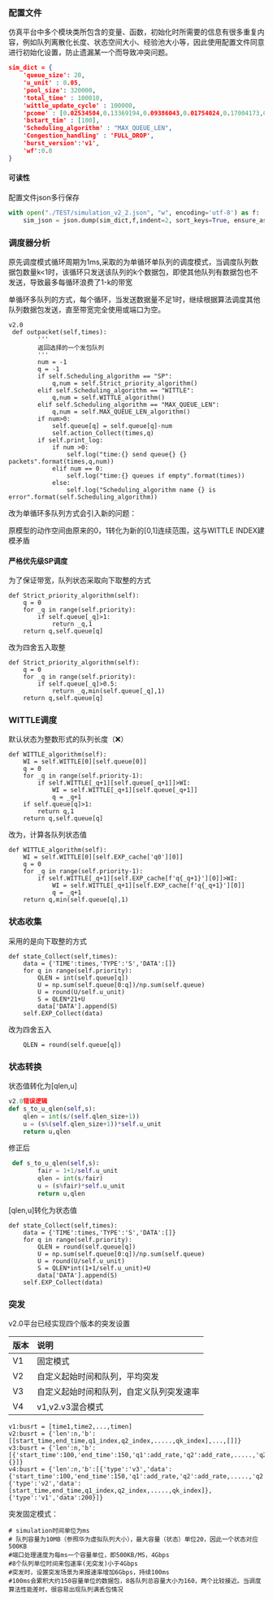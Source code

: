 ### 配置文件

仿真平台中多个模块类所包含的变量、函数，初始化时所需要的信息有很多重复内容，例如队列离散化长度、状态空间大小、经验池大小等，因此使用配置文件同意进行初始化设置，防止遗漏某一个而导致冲突问题。

```json
sim_dict = {
    'queue_size': 20,
    'u_unit' : 0.05,
    'pool_size': 320000,
    'total_time' : 100010,
    'wittle_update_cycle' : 100000,
    'pcome' : [0.02534504,0.13369194,0.09386043,0.01754024,0.17004173,0.2459021,0.03012342,0.0451653 ],
    'bstart_tim' : [100],
    'Scheduling_algorithm' : "MAX_QUEUE_LEN",
    'Congestion_handling' : 'FULL_DROP',
    'burst_version':'v1',
    'wf':0.8
}

```

#### 可读性

配置文件json多行保存

```python
with open("./TEST/simulation_v2_2.json", "w", encoding='utf-8') as f:
    sim_json = json.dump(sim_dict,f,indent=2, sort_keys=True, ensure_ascii=False)
```



### 调度器分析

原先调度模式循环周期为1ms,采取的为单循环单队列的调度模式，当调度队列数据包数量k<1时，该循环只发送该队列的k个数据包，即使其他队列有数据包也不发送，导致最多每循环浪费了1-k的带宽

单循环多队列的方式，每个循环，当发送数据量不足1时，继续根据算法调度其他队列数据包发送，直至带宽完全使用或端口为空。

```
v2.0
 def outpacket(self,times):
        '''
        返回选择的一个发包队列
        '''
        num = -1
        q = -1
        if self.Scheduling_algorithm == "SP":
            q,num = self.Strict_priority_algorithm()
        elif self.Scheduling_algorithm == "WITTLE":
            q,num = self.WITTLE_algorithm()
        elif self.Scheduling_algorithm == "MAX_QUEUE_LEN":
            q,num = self.MAX_QUEUE_LEN_algorithm()
        if num>0:
            self.queue[q] = self.queue[q]-num
            self.action_Collect(times,q)
        if self.print_log:
            if num >0:
                self.log("time:{} send queue{} {} packets".format(times,q,num))
            elif num == 0:
                self.log("time:{} queues if empty".format(times))
            else:
                self.log("Scheduling_algorithm name {} is error".format(self.Scheduling_algorithm))
```

改为单循环多队列方式会引入新的问题：

原模型的动作空间由原来的0，1转化为新的[0,1]连续范围，这与WITTLE INDEX建模矛盾

#### 严格优先级SP调度

为了保证带宽，队列状态采取向下取整的方式

```
def Strict_priority_algorithm(self):
    q = 0
    for _q in range(self.priority):
        if self.queue[_q]>1:
            return _q,1
    return q,self.queue[q]
```

改为四舍五入取整

```
def Strict_priority_algorithm(self):
    q = 0
    for _q in range(self.priority):
        if self.queue[_q]>0.5:
            return _q,min(self.queue[_q],1)
    return q,self.queue[q]
```

### WITTLE调度

默认状态为整数形式的队列长度（❌）

```
def WITTLE_algorithm(self):
    WI = self.WITTLE[0][self.queue[0]]
    q = 0
    for _q in range(self.priority-1):
        if self.WITTLE[_q+1][self.queue[_q+1]]>WI:
            WI = self.WITTLE[_q+1][self.queue[_q+1]]
            q = _q+1
    if self.queue[q]>1:
        return q,1
    return q,self.queue[q]
```

改为，计算各队列状态值

```
def WITTLE_algorithm(self):
    WI = self.WITTLE[0][self.EXP_cache['q0'][0]]
    q = 0
    for _q in range(self.priority-1):
        if self.WITTLE[_q+1][self.EXP_cache[f'q{_q+1}'][0]]>WI:
            WI = self.WITTLE[_q+1][self.EXP_cache[f'q{_q+1}'][0]]
            q = _q+1
    return q,min(self.queue[q],1)
```



### 状态收集

采用的是向下取整的方式

```
def state_Collect(self,times):
    data = {'TIME':times,'TYPE':'S','DATA':[]}
    for q in range(self.priority):
        QLEN = int(self.queue[q])
        U = np.sum(self.queue[0:q])/np.sum(self.queue)
        U = round(U/self.u_unit)
        S = QLEN*21+U
        data['DATA'].append(S)
    self.EXP_Collect(data)
```

改为四舍五入

```
    QLEN = round(self.queue[q])	
```

### 状态转换

状态值转化为[qlen,u]

```python
v2.0错误逻辑
def s_to_u_qlen(self,s):
    qlen = int(s/(self.qlen_size+1))
    u = (s%(self.qlen_size+1))*self.u_unit
    return u,qlen
```

修正后

```python
 def s_to_u_qlen(self,s):
        fair = 1+1/self.u_unit
        qlen = int(s/fair)
        u = (s%fair)*self.u_unit
        return u,qlen
```

[qlen,u]转化为状态值

```
def state_Collect(self,times):
    data = {'TIME':times,'TYPE':'S','DATA':[]}
    for q in range(self.priority):
        QLEN = round(self.queue[q])
        U = np.sum(self.queue[0:q])/np.sum(self.queue)
        U = round(U/self.u_unit)
        S = QLEN*int(1+1/self.u_unit)+U
        data['DATA'].append(S)
    self.EXP_Collect(data)
```

### 突发

v2.0平台已经实现四个版本的突发设置

| 版本 | 说明                                     |
| ---- | :--------------------------------------- |
| V1   | 固定模式                                 |
| V2   | 自定义起始时间和队列，平均突发           |
| V3   | 自定义起始时间和队列，自定义队列突发速率 |
| V4   | v1,v2.v3混合模式                         |

```
v1:busrt = [time1,time2,...,timen]
v2:busrt = {'len':n,'b':[[start_time,end_time,q1_index,q2_index,.....,qk_index],...,[]]}
v3:busrt = {'len':n,'b':[{'start_time':100,'end_time':150,'q1':add_rate,'q2':add_rate,.....,'q2':add_rate},...,{}]}
v4:busrt = {'len':n,'b':[{'type':'v3','data':{'start_time':100,'end_time':150,'q1':add_rate,'q2':add_rate,.....,'q2':add_rate}},{'type':'v2','data':[start_time,end_time,q1_index,q2_index,.....,qk_index]},{'type':'v1','data':200}]}
```

突发固定模式：

```
# simulation时间单位为ms
# 队列容量为10MB（参照华为虚拟队列大小），最大容量（状态）单位20，因此一个状态对应500KB
#端口处理速度为每ms一个容量单位，即500KB/MS，4Gbps
#8个队列单位时间来包速率(无突发)小于4Gbps
#突发时，设置突发场景为来报速率增加6Gbps，持续100ms
#100ms会累积大约150容量单位的数据包，8各队列总容量大小为160，两个比较接近。当调度算法性能差时，很容易出现队列满丢包情况
```

